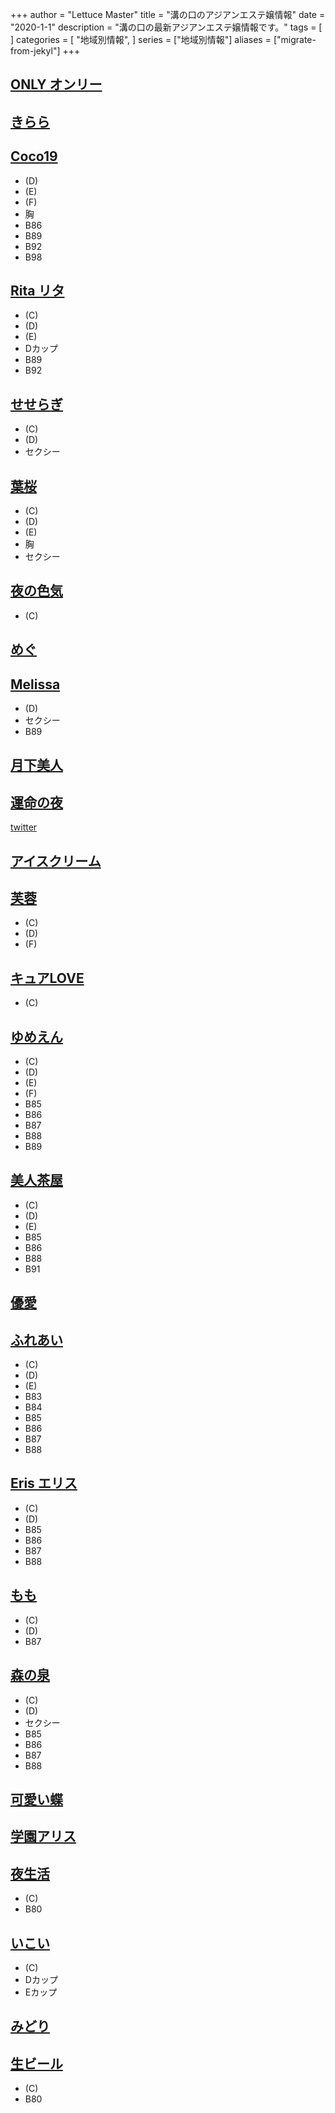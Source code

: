 +++
author = "Lettuce Master"
title = "溝の口のアジアンエステ嬢情報"
date = "2020-1-1"
description = "溝の口の最新アジアンエステ嬢情報です。"
tags = [
]
categories = [
    "地域別情報",
]
series = ["地域別情報"]
aliases = ["migrate-from-jekyl"]
+++

## [ONLY オンリー](http://only.agomaj.com/)
## [きらら](http://kirara.est-u.com/)
## [Coco19](http://coco19.rankuens.com/)
- (D)
- (E)
- (F)
- 胸
- B86
- B89
- B92
- B98
## [Rita リタ](http://koukoku.xyz/rita/)
- (C)
- (D)
- (E)
- Dカップ
- B89
- B92
## [せせらぎ](https://www.seseragi.work/)
- (C)
- (D)
- セクシー
## [葉桜](http://m-sakura.work/)
- (C)
- (D)
- (E)
- 胸
- セクシー
## [夜の色気](http://est-msg.com/)
- (C)
## [めぐ](http://ayiyu.work/)
## [Melissa](http://melissa.estheya.com/)
- (D)
- セクシー
- B89
## [月下美人](http://www.o-jp.com/hurawa/)
## [運命の夜](http://mirai.n-fg.com/)
[twitter](ttps://twitter.com/happykinshich)
## [アイスクリーム](http://salon-est.com/)
## [芙蓉](http://kourakusyo-est.tokyo/)
- (C)
- (D)
- (F)
## [キュアLOVE](http://relaxaroma-es.com/)
- (C)
## [ゆめえん](http://yume-en.xyz/)
- (C)
- (D)
- (E)
- (F)
- B85
- B86
- B87
- B88
- B89
## [美人茶屋](http://www.bijinchaya.mensest.com/)
- (C)
- (D)
- (E)
- B85
- B86
- B88
- B91
## [優愛](http://sentai-esthe.net/)
## [ふれあい](http://fureai.xyz.mn/)
- (C)
- (D)
- (E)
- B83
- B84
- B85
- B86
- B87
- B88
## [Eris エリス](http://www.eris.estheshop.com/)
- (C)
- (D)
- B85
- B86
- B87
- B88
## [もも](http://www.momo.estjpn.com/)
- (C)
- (D)
- B87
## [森の泉](http://www.es-morinoizumi.com/)
- (C)
- (D)
- セクシー
- B85
- B86
- B87
- B88
## [可愛い蝶](http://es-healing.com/)
## [学園アリス](http://ms-arm.com/)
## [夜生活](http://esthe-ms.com/)
- (C)
- B80
## [いこい](http://ikoi.jpest.net/)
- (C)
- Dカップ
- Eカップ
## [みどり](http://e-mizonokuchi.com/)
## [生ビール](http://es-aroma.com/)
- (C)
- B80
